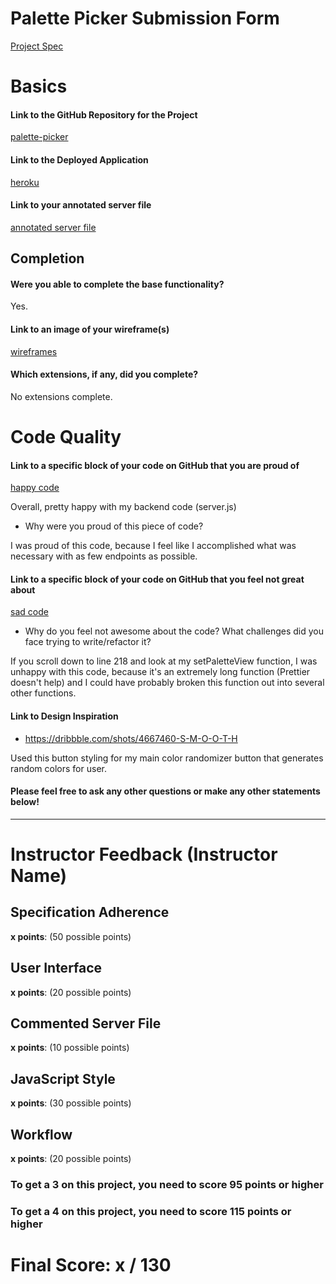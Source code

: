 # Palette Picker Submission Form

[Project Spec](http://frontend.turing.io/projects/palette-picker.html)

# Basics

#### Link to the GitHub Repository for the Project

[palette-picker](https://github.com/kmiller9393/palette-picker/blob/master/README.md)

#### Link to the Deployed Application

[heroku](https://palette-picker-kmiller.herokuapp.com/)

#### Link to your annotated server file

[annotated server file](https://github.com/kmiller9393/palette-picker/compare/comment-out-backend?diff=unified&expand=1)

## Completion

#### Were you able to complete the base functionality?

Yes.

#### Link to an image of your wireframe(s)

[wireframes](https://balsamiq-wireframes.appspot.com/?state={%22ids%22:[%221DIw4kGhIB5a3ZXV3xAWSnyZNg_Lqqqam%22],%22action%22:%22open%22,%22userId%22:%22101516629970033188278%22})

#### Which extensions, if any, did you complete?

No extensions complete.

# Code Quality

#### Link to a specific block of your code on GitHub that you are proud of

[happy code](https://github.com/kmiller9393/palette-picker/blob/master/server.js)

Overall, pretty happy with my backend code (server.js)

- Why were you proud of this piece of code?

I was proud of this code, because I feel like I accomplished what was necessary with as few endpoints as possible.

#### Link to a specific block of your code on GitHub that you feel not great about

[sad code](https://github.com/kmiller9393/palette-picker/blob/master/public/js/index.js)

- Why do you feel not awesome about the code? What challenges did you face trying to write/refactor it?

If you scroll down to line 218 and look at my setPaletteView function, I was unhappy with this code, because it's an extremely long function (Prettier doesn't help) and I could have probably broken this function out into several other functions.

#### Link to Design Inspiration

- https://dribbble.com/shots/4667460-S-M-O-O-T-H

Used this button styling for my main color randomizer button that generates random colors for user.

#### Please feel free to ask any other questions or make any other statements below!

---

# Instructor Feedback (Instructor Name)

## Specification Adherence

**x points**: (50 possible points)

## User Interface

**x points**: (20 possible points)

## Commented Server File

**x points**: (10 possible points)

## JavaScript Style

**x points**: (30 possible points)

## Workflow

**x points**: (20 possible points)

### To get a 3 on this project, you need to score 95 points or higher

### To get a 4 on this project, you need to score 115 points or higher

# Final Score: x / 130
